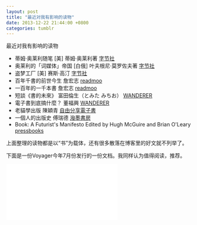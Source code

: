 ```yaml
---
layout: post
title: "最近对我有影响的读物"
date: 2013-12-22 21:44:00 +0800
categories: tumblr
---
```


最近对我有影响的读物

*   蒂姆·奥莱利随笔 [美] 蒂姆·奥莱利著&nbsp;[字节社](http://tangcha.tc/books/970 "字节社")
*   奥莱利的「词媒体」帝国 [白俄] 叶夫根尼·莫罗佐夫著 [字节社](http://tangcha.tc/books/1190 "字节社")
*   盗梦工厂 [美] 赛斯·高汀 [字节社](http://tangcha.tc/books/1161 "字节社")
*   百年千書的前世今生 詹宏志 [readmoo](https://readmoo.com/book/210005120000101 "readmoo")
*   一百年的一千本書 詹宏志 [readmoo](https://readmoo.com/book/210005119000101 "readmoo")
*   短談《書的未來》 富田倫生（とみた みちお）&nbsp;[WANDERER](http://wanderer.tw/aboutus "WANDERER")
*   電子書到底搞什麼？ 董福興&nbsp;[WANDERER](https://gumroad.com/l/whatebook "WANDERER")
*   老貓學出版&nbsp;陳穎青&nbsp;[自由分享電子書](http://openfreeebook.blogspot.com/2012/11/epub_3.html "自由分享電子書")
*   一個人的出版史&nbsp;傅瑞德&nbsp;[潑墨書房](http://puomo.tw/post/61867096899 "潑墨書房")
*   Book: A Futurist's Manifesto&nbsp;Edited by Hugh McGuire and Brian O'Leary [pressbooks](http://book.pressbooks.com/ "pressbooks")

上面整理的读物都是以“书”为载体，还有很多散落在博客里的好文就不列举了。

下面是一份Voyager今年7月份发行的一份文档。我同样认为值得阅读，推荐。

<iframe src="//e.issuu.com/embed.html#10291346/6101106" frameborder="0"></iframe>
